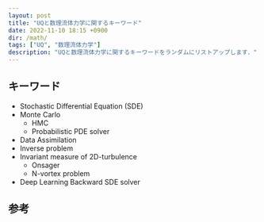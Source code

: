 ```yaml
---
layout: post
title: "UQと数理流体力学に関するキーワード"
date: 2022-11-10 18:15 +0900
dir: /math/
tags: ["UQ", "数理流体力学"]
description: "UQと数理流体力学に関するキーワードをランダムにリストアップします．"
---
```




## キーワード
- Stochastic Differential Equation (SDE)
- Monte Carlo
    - HMC
    - Probabilistic PDE solver
- Data Assimilation
- Inverse problem
- Invariant measure of 2D-turbulence
    - Onsager
    - N-vortex problem
- Deep Learning Backward SDE solver


## 参考